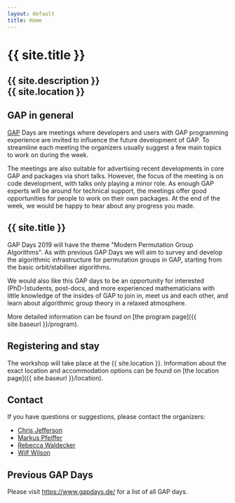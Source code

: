 ```yaml
---
layout: default
title: Home
---
```


# {{ site.title }}

## {{ site.description }}<br> {{ site.location }}

## GAP in general

[GAP](https://www.gap-system.org/) Days are meetings where developers and users
with GAP programming experience are invited to influence the future
development of GAP. To streamline each meeting the organizers usually suggest a few
main topics to work on during the week.

The meetings are also suitable for advertising recent developments in core GAP
and packages via short talks. However, the focus of the meeting is on code
development, with talks only playing a minor role.
As enough GAP experts will be around for technical support, the
meetings offer good opportunities for people to work on their own
packages. At the end of the week, we would be happy to hear about any progress you made.

## {{ site.title }}

GAP Days 2019 will have the theme "Modern Permutation Group Algorithms". As
with previous GAP Days we will aim to survey and develop the algorithmic infrastructure
for permutation groups in GAP, starting from the basic orbit/stabiliser algorithms.

We would also like this GAP days to be an opportunity for interested
(PhD-)students, post-docs, and more experienced mathematicians with little
knowledge of the insides of GAP to join in, meet us and each other, and learn
about algorithmic group theory in a relaxed atmosphere.

More detailed information can be found on [the program page]({{ site.baseurl }}/program).

## Registering and stay

The workshop will take place at the {{ site.location }}. Information about the
exact location and accommodation options
can be found on [the location page]({{ site.baseurl }}/location).

## <a name="contact"></a> Contact

If you have questions or suggestions, please contact the organizers:

* [Chris Jefferson](mailto:caj21@st-andrews.ac.uk)
* [Markus Pfeiffer](mailto:markus.pfeiffer@st-andrews.ac.uk)
* [Rebecca Waldecker](mailto:rebecca.waldecker@mathematik.uni-halle.de)
* [Wilf Wilson](mailto:wilfred.wilson@mathematik.uni-halle.de)

## Previous GAP Days

Please visit <https://www.gapdays.de/> for a list of all GAP days.
